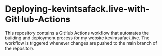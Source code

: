 # Deploying-kevintsafack.live-with-GitHub-Actions
This repository contains a GitHub Actions workflow that automates the building and deployment process for my website kevintsafack.live. The workflow is triggered whenever changes are pushed to the main branch of the repository.
